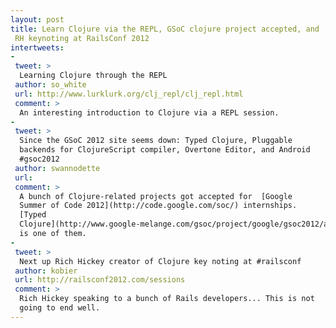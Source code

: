 ```yaml
---
layout: post
title: Learn Clojure via the REPL, GSoC clojure project accepted, and
 RH keynoting at RailsConf 2012
intertweets:
-
 tweet: >
  Learning Clojure through the REPL
 author: so_white
 url: http://www.lurklurk.org/clj_repl/clj_repl.html
 comment: >
  An interesting introduction to Clojure via a REPL session. 
-
 tweet: >
  Since the GSoC 2012 site seems down: Typed Clojure, Pluggable
  backends for ClojureScript compiler, Overtone Editor, and Android
  #gsoc2012 
 author: swannodette
 url: 
 comment: >
  A bunch of Clojure-related projects got accepted for  [Google
  Summer of Code 2012](http://code.google.com/soc/) internships.
  [Typed
  Clojure](http://www.google-melange.com/gsoc/project/google/gsoc2012/ambrosebs/10001)
  is one of them.
-
 tweet: >
  Next up Rich Hickey creator of Clojure key noting at #railsconf
 author: kobier
 url: http://railsconf2012.com/sessions
 comment: >
  Rich Hickey speaking to a bunch of Rails developers... This is not
  going to end well.
---
```

